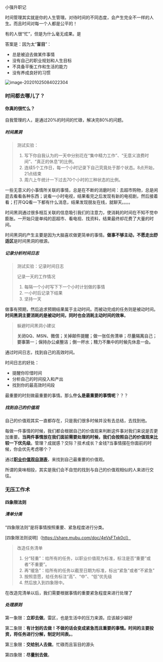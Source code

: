 小强升职记

时间管理其实就是你的人生管理。对待时间的不同态度，会产生完全不一样的人生。而且时间对每一个人都是公平的！

有的人很“忙”，但是为什么毫无成果。是

答案是：因为太“**盲目**”：

* 总是被迫去做某件事情
* 没有自己的职业规划和人生目标
* 不具备平衡工作和生活的能力
* 没有养成良好的习惯

![image-20201025084022304](http://cdn.qiniu.kailaisii.com/typora/20201025084028-787563.png)

### 时间都去哪儿了？

#### 你真的很忙么？

自我管理的人，是通过20%的时间的忙碌，解决完80%的问题。

##### **时间黑洞**

> 测试实验：
>
> 1. 写下你自我认为的一天中分别花在“集中精力工作”、“无意义浪费时间”、“真正的休息”的比例。
> 2. 连续5个工作日，每一个小时记录下自己究竟处于那个状态。8点开始，21点结束
> 3. 周六上午统计一下过去70个小时的三种状态的比例。

一些无意义的小事情所关联的事情，总是在不断的消磨时间：去超市购物，总是闲逛去看看各种东西；说看一小时电视，结果看完之后发现有新的电视剧，然后接着看；打开QQ看一下都有什么消息，结果发现朋友在线，就聊天。。。。

时间黑洞通过很多相互关联的信息吸引我们的注意力，使消耗的时间在不知不觉中膨胀。一开始只是单纯的逛超市、看电视、找资料，结果最终却花费了大量的时间。

时间黑洞的产生主要是因为大脑喜欢做更简单的事情。**做事不够主动，不愿走出舒适区**是时间黑洞的根源。

##### 记录分析时间日志

>测试实验：记录时间日志
>
>记录一天的工作情况
>
>1. 每隔一个小时写下下一个小时计划做的事情
>2. 一小时后记录下结果
>3. 坚持一天

做事有预期，然后追求预期结果属于主动时间。而被动完成的任务则是被动时间。**时间黑洞主要消耗的是被动时间，同时也会消耗主动时间的效率**。

> 躲避时间黑洞小建议
>
> **关闭QQ、MSN、微信；关掉邮件提醒；做一张任务清单；尽量隔离自己；要事第一；保持办公桌整洁；倒一杯水；精力不集中的时候先休息一会。**

通过时间日志，找到自己的高效时间。

时间日志的好处：

* 提醒你珍惜时间
* 分析自己的时间投入和产出
* 找到你的最高效时间段

最重要的时刻做最重要的事情。那么**什么是最重要的事情呢**？？？

##### 找到自己的价值观

自己的价值观其实一直都存在，只是我们很多时候并没有去总结，去找到他。

每做一件事情的时候，我们都会根据自己的价值观来判断这件事对我们来说是否更加重要。**当两件事情放在我们面前需要处理的时候，我们会按照自己的价值观来比较一下优先级**。管理？成就感？交际？技术成长？金钱?当事情摆在你面前的时候，你会优先考虑哪个？

通过[**职业价值观自测表**](https://types.yuzeli.com/survey/careervalues)，来找到自己最重要的价值观。

所谓的臭味相投，其实是我们会不自觉的找到与自己的价值观相似的人来进行交往。

### 无压工作术

#### 四象限法则

##### 清单分类

“四象限法则”是将事情按照重要、紧急程度进行分类。

[四象限法则说明]（https://share.mubu.com/doc/4eVsFTxk0cl）

> 改造任务清单
>
> 1. 分“轻重”：给所有的任务，以职业价值观为标准，标注是否“重要”或者“不重要”。
> 2. 再“缓急”：给所有的任务以截至日期为标准，标出“紧急”或者“不紧急”
> 3. 按照意愿，给任务标注“高”、“中”、“低”优先级
> 4. 然后放入到四象限中。

在改造完清单以后，我们需要根据事情的重要紧急程度来进行处理了

##### 处理原则

第一象限：**立即去做**。雷区，也是生活中的压力来源。应该越少越好

第二象限：**有计划的去做！不做的话会变成紧急而且重要的事情。时间的主要投资，将任务进行分解，制定时间表。**。

第三象限：**交给别人去做**。忙碌而且盲目的源头

第四象限：**尽量别去做**。